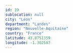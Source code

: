 ```yaml
---
id: 19
sublocation: null
city: "Léon"
department: "Landes"
region: "Nouvelle-Aquitaine"
country: "France"
latitude: 43.8751359
longitude: -1.302587
---
```


